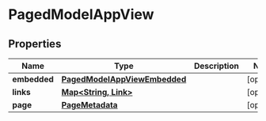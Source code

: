 

# PagedModelAppView


## Properties

| Name | Type | Description | Notes |
|------------ | ------------- | ------------- | -------------|
|**embedded** | [**PagedModelAppViewEmbedded**](PagedModelAppViewEmbedded.md) |  |  [optional] |
|**links** | [**Map&lt;String, Link&gt;**](Link.md) |  |  [optional] |
|**page** | [**PageMetadata**](PageMetadata.md) |  |  [optional] |



